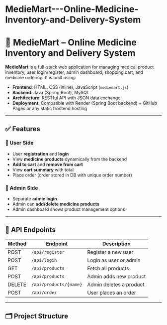 # MedieMart---Online-Medicine-Inventory-and-Delivery-System

# 💊 MedieMart – Online Medicine Inventory and Delivery System

**MedieMart** is a full-stack web application for managing medical product inventory, user login/register, admin dashboard, shopping cart, and medicine ordering. It is built using:

- **Frontend**: HTML, CSS (inline), JavaScript (`mediemart.js`)
- **Backend**: Java (Spring Boot), MySQL
- **Architecture**: RESTful API with JSON data exchange
- **Deployment**: Compatible with Render (Spring Boot backend) + GitHub Pages or any static frontend hosting

---

## ✅ Features

### 👤 User Side
- User **registration** and **login**
- View **medicine products** dynamically from the backend
- **Add to cart** and **remove from cart**
- View **cart summary** with total
- Place order (order stored in DB with unique order number)

### 🔐 Admin Side
- Separate **admin login**
- Admin can **add/delete medicine products**
- Admin dashboard shows product management options

---

## 🔗 API Endpoints

| Method | Endpoint                  | Description                        |
|--------|---------------------------|------------------------------------|
| POST   | `/api/register`           | Register a new user                |
| POST   | `/api/login`              | Login as user or admin             |
| GET    | `/api/products`           | Fetch all products                 |
| POST   | `/api/products`           | Admin adds new product             |
| DELETE | `/api/products/{name}`    | Admin deletes a product            |
| POST   | `/api/order`              | User places an order               |

---

## 🗂️ Project Structure

